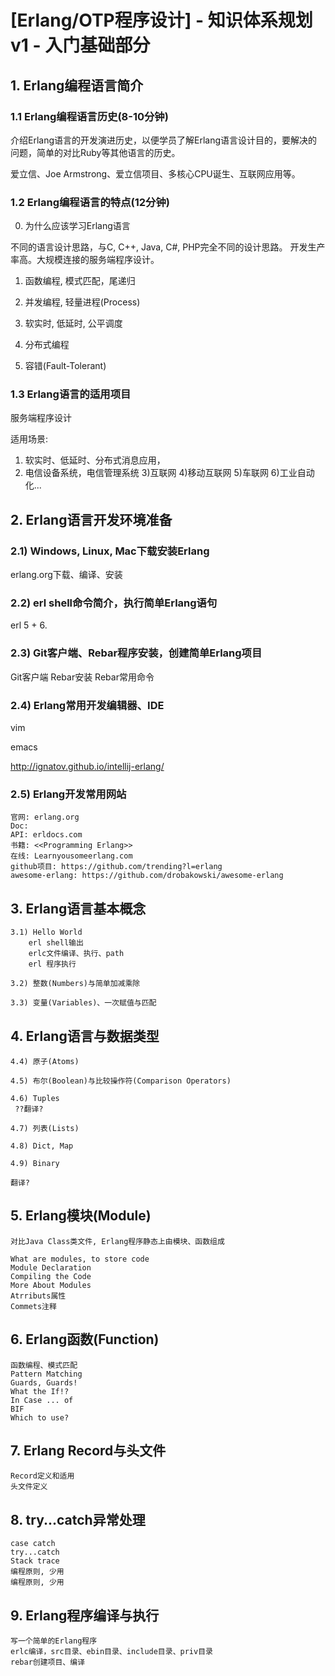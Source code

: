 

# [Erlang/OTP程序设计] - 知识体系规划v1 - 入门基础部分

## 1. Erlang编程语言简介

### 1.1 Erlang编程语言历史(8-10分钟)

介绍Erlang语言的开发演进历史，以便学员了解Erlang语言设计目的，要解决的问题，简单的对比Ruby等其他语言的历史。

爱立信、Joe Armstrong、爱立信项目、多核心CPU诞生、互联网应用等。


### 1.2 Erlang编程语言的特点(12分钟)

 0) 为什么应该学习Erlang语言
   
 不同的语言设计思路，与C, C++, Java, C#, PHP完全不同的设计思路。 开发生产率高。大规模连接的服务端程序设计。

 1) 函数编程, 模式匹配，尾递归

 2) 并发编程, 轻量进程(Process)

 3) 软实时, 低延时, 公平调度

 4) 分布式编程

 5) 容错(Fault-Tolerant)

### 1.3 Erlang语言的适用项目

 服务端程序设计

 适用场景:

 1) 软实时、低延时、分布式消息应用，
 2) 电信设备系统，电信管理系统
 3)互联网
 4)移动互联网
 5)车联网
 6)工业自动化...

## 2. Erlang语言开发环境准备

### 2.1) Windows, Linux, Mac下载安装Erlang

  erlang.org下载、编译、安装

### 2.2) erl shell命令简介，执行简单Erlang语句

  erl
  5 + 6.
  
### 2.3) Git客户端、Rebar程序安装，创建简单Erlang项目

  Git客户端
  Rebar安装
  Rebar常用命令
  
### 2.4) Erlang常用开发编辑器、IDE

  vim

  emacs

  http://ignatov.github.io/intellij-erlang/

### 2.5) Erlang开发常用网站

    官网: erlang.org
    Doc: 
    API: erldocs.com
    书籍: <<Programming Erlang>>
    在线: Learnyousomeerlang.com
    github项目: https://github.com/trending?l=erlang
    awesome-erlang: https://github.com/drobakowski/awesome-erlang


## 3. Erlang语言基本概念

    3.1) Hello World 
        erl shell输出
        erlc文件编译、执行、path
        erl 程序执行

    3.2) 整数(Numbers)与简单加减乘除

    3.3) 变量(Variables)、一次赋值与匹配
    
## 4. Erlang语言与数据类型

        
    4.4) 原子(Atoms)

    4.5) 布尔(Boolean)与比较操作符(Comparison Operators)

    4.6) Tuples
     ??翻译?

    4.7) 列表(Lists)

    4.8) Dict, Map

    4.9) Binary
    
    翻译?


## 5. Erlang模块(Module)

    对比Java Class类文件, Erlang程序静态上由模块、函数组成

    What are modules, to store code
    Module Declaration
    Compiling the Code
    More About Modules
    Atrributs属性
    Commets注释


## 6. Erlang函数(Function)

    函数编程、模式匹配
    Pattern Matching
    Guards, Guards!
    What the If!?
    In Case ... of
    BIF
    Which to use?

## 7. Erlang Record与头文件
   
    Record定义和适用
    头文件定义

## 8. try...catch异常处理

    case catch
    try...catch
    Stack trace
    编程原则, 少用
    编程原则, 少用

## 9. Erlang程序编译与执行

    写一个简单的Erlang程序
    erlc编译，src目录、ebin目录、include目录、priv目录
    rebar创建项目、编译


